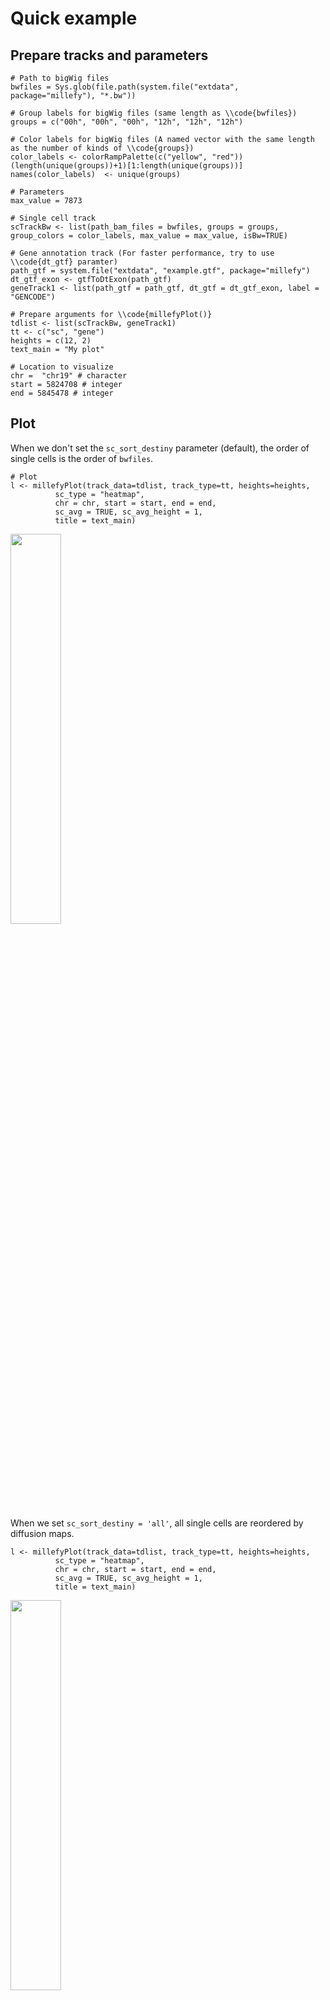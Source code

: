 # Quick example

## Prepare tracks and parameters

```
# Path to bigWig files
bwfiles = Sys.glob(file.path(system.file("extdata", package="millefy"), "*.bw"))

# Group labels for bigWig files (same length as \\code{bwfiles})
groups = c("00h", "00h", "00h", "12h", "12h", "12h")

# Color labels for bigWig files (A named vector with the same length as the number of kinds of \\code{groups})
color_labels <- colorRampPalette(c("yellow", "red"))(length(unique(groups))+1)[1:length(unique(groups))]
names(color_labels)  <- unique(groups)

# Parameters
max_value = 7873

# Single cell track
scTrackBw <- list(path_bam_files = bwfiles, groups = groups, group_colors = color_labels, max_value = max_value, isBw=TRUE)

# Gene annotation track (For faster performance, try to use \\code{dt_gtf} paramter)
path_gtf = system.file("extdata", "example.gtf", package="millefy")
dt_gtf_exon <- gtfToDtExon(path_gtf)
geneTrack1 <- list(path_gtf = path_gtf, dt_gtf = dt_gtf_exon, label = "GENCODE")

# Prepare arguments for \\code{millefyPlot()}
tdlist <- list(scTrackBw, geneTrack1)
tt <- c("sc", "gene")
heights = c(12, 2)
text_main = "My plot"

# Location to visualize
chr =  "chr19" # character
start = 5824708 # integer
end = 5845478 # integer

```

## Plot

When we don't set the `sc_sort_destiny` parameter (default), the order of single cells is the order of `bwfiles`.

```
# Plot
l <- millefyPlot(track_data=tdlist, track_type=tt, heights=heights,
          sc_type = "heatmap",
          chr = chr, start = start, end = end,
          sc_avg = TRUE, sc_avg_height = 1,
          title = text_main)
```
<img src="../img/millefy_plot_example_default.png" width="40%" />

<!-- ## Replot using `millefy_adjust()`
You can adjust the Millefy plot using `millefy_adjust()`.

For example, when we set `sc_sort_destiny = 'all'`, all single cells are reordered by diffusion maps.

```
# Replot
millefy_adjust(sc_avg_scale = 10, sc_sort_destiny = 'all')
```


When we set `sc_sort_destiny = 'group'`, all single cells in each group are reordered by diffusion maps.

 -->
When we set `sc_sort_destiny = 'all'`, all single cells are reordered by diffusion maps.

```
l <- millefyPlot(track_data=tdlist, track_type=tt, heights=heights,
          sc_type = "heatmap",
          chr = chr, start = start, end = end,
          sc_avg = TRUE, sc_avg_height = 1,
          title = text_main)
```

<img src="../img/millefy_plot_example_all.png" width="40%" />

You can do the same thing using `millefy_adjust()`. Use of `millefy_adjust()` is faster since it reuses read coverage data in the last Millefy plot.

```
# Replot
millefy_adjust(sc_sort_destiny = 'all')
```

When we set `sc_sort_destiny = 'group'`, all single cells in each group are reordered by diffusion maps.

```
# Replot
millefy_adjust(sc_sort_destiny = 'group')
```

<img src="../img/millefy_plot_example_group.png" width="40%" />
